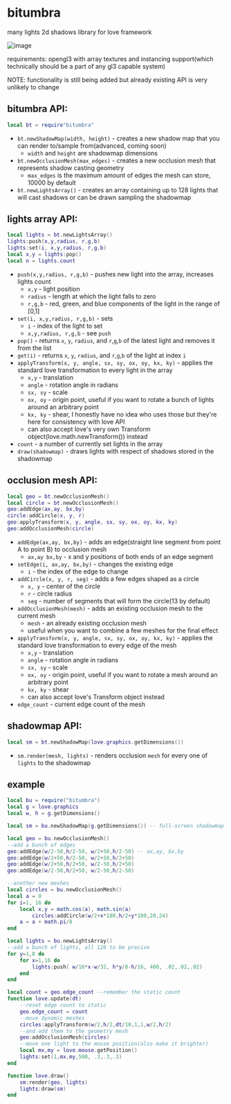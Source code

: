 # bitumbra
many lights 2d shadows library for love framework

![image](https://github.com/a13X-B/bitumbra/assets/53251919/a5aa4456-da96-4a1f-a33a-771c421569f6)

requirements: opengl3 with array textures and instancing support(which technically should be a part of any gl3 capable system)

NOTE: functionality is still being added but already existing API is very unlikely to change

## bitumbra API:
```lua
local bt = require"bitumbra"
```
- `bt.newShadowMap(width, height)` - creates a new shadow map that you can render to/sample from(advanced, coming soon)
  - `width` and `height` are shadowmap dimensions
- `bt.newOcclusionMesh(max_edges)` - creates a new occlusion mesh that represents shadow casting geometry
  -  `max_edges` is the maximum amount of edges the mesh can store, 10000 by default
- `bt.newLightsArray()` - creates an array containing up to 128 lights that will cast shadows or can be drawn sampling the shadowmap

## lights array API:
```lua
local lights = bt.newLightsArray()
lights:push(x,y,radius, r,g,b)
lights:set(i, x,y,radius, r,g,b)
local x,y = lights:pop()
local n = lights.count
```
- `push(x,y,radius, r,g,b)` - pushes new light into the array, increases lights count
  - `x,y` - light position
  - `radius` - length at which the light falls to zero
  - `r,g,b` - red, green, and blue components of the light in the range of [0,1]
- `set(i, x,y,radius, r,g,b)` - sets
  - `i` - index of the light to set
  - `x,y,radius, r,g,b` - see `push`
- `pop()` - returns `x`, `y`, `radius`, and `r`,`g`,`b` of the latest light and removes it from the list
- `get(i)` - returns `x`, `y`, `radius`, and `r`,`g`,`b` of the light at index `i`
- `applyTransform(x, y, angle, sx, sy, ox, oy, kx, ky)` - applies the standard love transformation to every light in the array
  - `x,y` - translation
  - `angle` - rotation angle in radians
  - `sx, sy` - scale
  - `ox, oy` - origin point, useful if you want to rotate a bunch of lights around an arbitrary point
  - `kx, ky` - shear, I honestly have no idea who uses those but they're here for consistency with love API
  - can also accept love's very own Transform object(love.math.newTransform()) instead
- `count` - a number of currently set lights in the array
- `draw(shadowmap)` - draws lights with respect of shadows stored in the shadowmap

## occlusion mesh API:
```lua
local geo = bt.newOcclusionMesh()
local circle = bt.newOcclusionMesh()
geo:addEdge(ax,ay, bx,by)
circle:addCircle(x, y, r)
geo:applyTransform(x, y, angle, sx, sy, ox, oy, kx, ky)
geo:addOcclusionMesh(circle)
```
- `addEdge(ax,ay, bx,by)` - adds an edge(straight line segment from point A to point B) to occlusion mesh
  - `ax,ay bx,by` - x and y positions of both ends of an edge segment
- `setEdge(i, ax,ay, bx,by)` - changes the existing edge
  - `i` - the index of the edge to change
- `addCircle(x, y, r, seg)` - adds a few edges shaped as a circle
  - `x, y` - center of the circle
  - `r` - circle radius
  - `seg` - number of segments that will form the circle(13 by default)
- `addOcclusionMesh(mesh)` - adds an existing occlusion mesh to the current mesh
  - `mesh` - an already existing occlusion mesh
  - useful when you want to combine a few meshes for the final effect
- `applyTransform(x, y, angle, sx, sy, ox, oy, kx, ky)` - applies the standard love transformation to every edge of the mesh
  - `x,y` - translation
  - `angle` - rotation angle in radians
  - `sx, sy` - scale
  - `ox, oy` - origin point, useful if you want to rotate a mesh around an arbitrary point
  - `kx, ky` - shear
  - can also accept love's Transform object instead
- `edge_count` - current edge count of the mesh

## shadowmap API:
```lua
local sm = bt.newShadowMap(love.graphics.getDimensions())
```
- `sm.render(mesh, lights)` - renders occlusion `mesh` for every one of `lights` to the shadowmap

## example
```lua
local bu = require("bitumbra")
local g = love.graphics
local w, h = g.getDimensions()

local sm = bu.newShadowMap(g.getDimensions()) -- full-screen shadowmap

local geo = bu.newOcclusionMesh()
--add a bunch of edges
geo:addEdge(w/2-50,h/2-50, w/2+50,h/2-50) -- ax,ay, bx,by
geo:addEdge(w/2+50,h/2-50, w/2+50,h/2+50)
geo:addEdge(w/2+50,h/2+50, w/2-50,h/2+50)
geo:addEdge(w/2-50,h/2+50, w/2-50,h/2-50)

--another new meshes
local circles = bu.newOcclusionMesh()
local a = 0
for i=1, 16 do
	local x,y = math.cos(a), math.sin(a)
		circles:addCircle(w/2+x*180,h/2+y*180,20,24)
	a = a + math.pi/8
end

local lights = bu.newLightsArray()
--add a bunch of lights, all 128 to be precise
for y=1,8 do
	for x=1,16 do
		lights:push( w/16*x-w/32, h*y/8-h/16, 400, .02,.02,.02)
	end
end

local count = geo.edge_count --remember the static count
function love.update(dt)
	--reset edge count to static
	geo.edge_count = count
	--move dynamic meshes
	circles:applyTransform(w/2,h/2,dt/10,1,1,w/2,h/2)
	--and add them to the geometry mesh
	geo:addOcclusionMesh(circles)
	--move one light to the mouse position(also make it brighter)
	local mx,my = love.mouse.getPosition()
	lights:set(1,mx,my,500, .3,.3,.3)
end

function love.draw()
	sm:render(geo, lights)
	lights:draw(sm)
end
```
